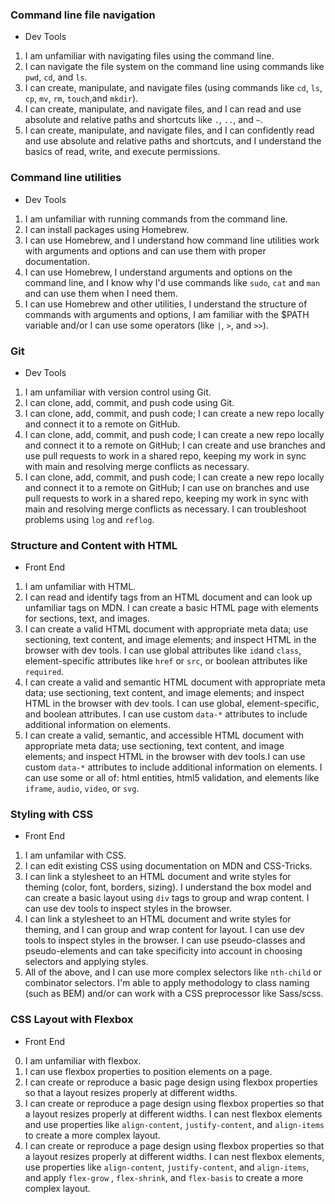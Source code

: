 ### Command line file navigation

- Dev Tools

1. I am unfamiliar with navigating files using the command line.
2. I can navigate the file system on the command line using commands like `pwd`, `cd`, and `ls`.
3. I can create, manipulate, and navigate files (using commands like `cd`, `ls`, `cp`, `mv`, `rm`, `touch`,and `mkdir`).
4. I can create, manipulate, and navigate files, and I can read and use absolute and relative paths and shortcuts like `.`, `..`, and `~`.
5. I can create, manipulate, and navigate files, and I can confidently read and use absolute and relative paths and shortcuts, and I understand the basics of read, write, and execute permissions.

### Command line utilities

- Dev Tools

1. I am unfamiliar with running commands from the command line.
2. I can install packages using Homebrew.
3. I can use Homebrew, and I understand how command line utilities work with arguments and options and can use them with proper documentation.
4. I can use Homebrew, I understand arguments and options on the command line, and I know why I'd use commands like `sudo`, `cat` and `man` and can use them when I need them.
5. I can use Homebrew and other utilities, I understand the structure of commands with arguments and options, I am familiar with the $PATH variable and/or I can use some operators (like `|`, `>`, and `>>`).

### Git

- Dev Tools

1. I am unfamiliar with version control using Git.
2. I can clone, add, commit, and push code using Git.
3. I can clone, add, commit, and push code; I can create a new repo locally and connect it to a remote on GitHub.
4. I can clone, add, commit, and push code; I can create a new repo locally and connect it to a remote on GitHub; I can create and use branches and use pull requests to work in a shared repo, keeping my work in sync with main and resolving merge conflicts as necessary.
5. I can clone, add, commit, and push code; I can create a new repo locally and connect it to a remote on GitHub; I can use on branches and use pull requests to work in a shared repo, keeping my work in sync with main and resolving merge conflicts as necessary. I can troubleshoot problems using `log` and `reflog`.

### Structure and Content with HTML

- Front End

1. I am unfamiliar with HTML.
2. I can read and identify tags from an HTML document and can look up unfamiliar tags on MDN. I can create a basic HTML page with elements for sections, text, and images.
3. I can create a valid HTML document with appropriate meta data; use sectioning, text content, and image elements; and inspect HTML in the browser with dev tools. I can use global attributes like `id`and `class`, element-specific attributes like `href` or `src`, or boolean attributes like `required`.
4. I can create a valid and semantic HTML document with appropriate meta data; use sectioning, text content, and image elements; and inspect HTML in the browser with dev tools. I can use global, element-specific, and boolean attributes. I can use custom `data-*` attributes to include additional information on elements.
5. I can create a valid, semantic, and accessible HTML document with appropriate meta data; use sectioning, text content, and image elements; and inspect HTML in the browser with dev tools.I can use custom `data-*` attributes to include additional information on elements. I can use some or all of: html entities, html5 validation, and elements like `iframe`, `audio`, `video`, or `svg`.

### Styling with CSS

- Front End

1. I am unfamilar with CSS.
2. I can edit existing CSS using documentation on MDN and CSS-Tricks.
3. I can link a stylesheet to an HTML document and write styles for theming (color, font, borders, sizing). I understand the box model and can create a basic layout using `div` tags to group and wrap content. I can use dev tools to inspect styles in the browser.
4. I can link a stylesheet to an HTML document and write styles for theming, and I can group and wrap content for layout. I can use dev tools to inspect styles in the browser. I can use pseudo-classes and pseudo-elements and can take specificity into account in choosing selectors and applying styles.
5. All of the above, and I can use more complex selectors like `nth-child` or combinator selectors. I'm able to apply methodology to class naming (such as BEM) and/or can work with a CSS preprocessor like Sass/scss.

### CSS Layout with Flexbox

- Front End

0. I am unfamiliar with flexbox.
1. I can use flexbox properties to position elements on a page.
2. I can create or reproduce a basic page design using flexbox properties so that a layout resizes properly at different widths.
3. I can create or reproduce a page design using flexbox properties so that a layout resizes properly at different widths. I can nest flexbox elements and use properties like `align-content`, `justify-content`, and `align-items` to create a more complex layout.
4. I can create or reproduce a page design using flexbox properties so that a layout resizes properly at different widths. I can nest flexbox elements, use properties like `align-content`, `justify-content`, and `align-items`, and apply `flex-grow` , `flex-shrink`, and `flex-basis` to create a more complex layout.
